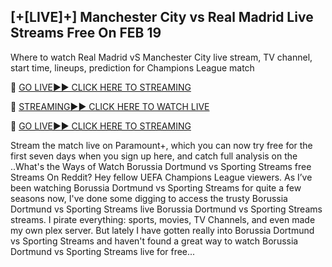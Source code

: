 ## [+[LIVE]+] Manchester City vs Real Madrid Live Streams Free On FEB 19

Where to watch Real Madrid vS Manchester City live stream, TV channel, start time, lineups, prediction for Champions League match

🔴 [GO LIVE►► CLICK HERE TO STREAMING](https://ueefaa.blogspot.com/2025/02/uffeaa.html)

🔴 [STREAMING►► CLICK HERE TO WATCH LIVE](https://ueefaa.blogspot.com/2025/02/uffeaa.html)

🔴 [GO LIVE►► CLICK HERE TO STREAMING](https://ueefaa.blogspot.com/2025/02/uffeaa.html)



Stream the match live on Paramount+, which you can now try free for the first seven days when you sign up here, and catch full analysis on the ..What's the Ways of Watch Borussia Dortmund vs Sporting Streams free Streams On Reddit? Hey fellow UEFA Champions League viewers. As I’ve been watching Borussia Dortmund vs Sporting Streams for quite a few seasons now, I've done some digging to access the trusty Borussia Dortmund vs Sporting Streams live Borussia Dortmund vs Sporting Streams streams. I pirate everything: sports, movies, TV Channels, and even made my own plex server. But lately I have gotten really into Borussia Dortmund vs Sporting Streams and haven't found a great way to watch Borussia Dortmund vs Sporting Streams live for free...



